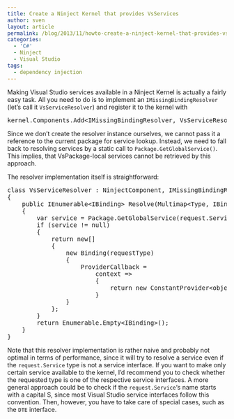 ```yaml
---
title: Create a Ninject Kernel that provides VsServices
author: sven
layout: article
permalink: /blog/2013/11/howto-create-a-ninject-kernel-that-provides-vsservices/
categories:
  - 'C#'
  - Ninject
  - Visual Studio
tags:
  - dependency injection
---
```

Making Visual Studio services available in a Ninject Kernel is actually a fairly easy task. All you need to do is to implement an `IMissingBindingResolver` (let&#8217;s call it `VsServiceResolver`) and register it to the kernel with

<pre class="brush: csharp; title: ; notranslate" title="">kernel.Components.Add&lt;IMissingBindingResolver, VsServiceResolver&gt;();</pre>

Since we don&#8217;t create the resolver instance ourselves, we cannot pass it a reference to the current package for service lookup. Instead, we need to fall back to resolving services by a static call to `Package.GetGlobalService()`. This implies, that VsPackage-local services cannot be retrieved by this approach.

The resolver implementation itself is straightforward:

<pre class="brush: csharp; title: ; notranslate" title="">class VsServiceResolver : NinjectComponent, IMissingBindingResolver
{
    public IEnumerable&lt;IBinding&gt; Resolve(Multimap&lt;Type, IBinding&gt; bindings, IRequest request)
    {
        var service = Package.GetGlobalService(request.Service);
        if (service != null)
        {
            return new[]
            {
                new Binding(requestType)
                {
                    ProviderCallback =
                        context =&gt;
                        {
                            return new ConstantProvider&lt;object&gt;(service);
                        }
                }
            };
        }
        return Enumerable.Empty&lt;IBinding&gt;();
    }
}</pre>

Note that this resolver implementation is rather naive and probably not optimal in terms of performance, since it will try to resolve a service even if the `request.Service` type is not a service interface. If you want to make only certain service available to the kernel, I&#8217;d recommend you to check whether the requested type is one of the respective service interfaces. A more general approach could be to check if the `request.Service`&#8216;s name starts with a capital S, since most Visual Studio service interfaces follow this convention. Then, however, you have to take care of special cases, such as the `DTE` interface.